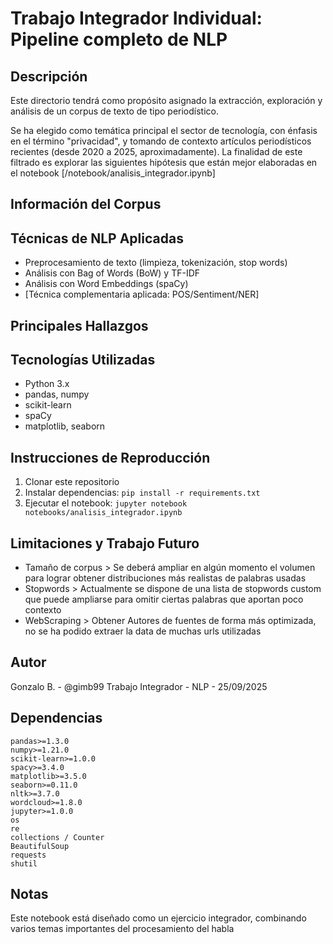 # Trabajo Integrador Individual: Pipeline completo de NLP
## Descripción
Este directorio tendrá como propósito asignado la extracción, exploración y análisis de un corpus de texto de tipo periodístico.

Se ha elegido como temática principal el sector de tecnología, con énfasis en el término "privacidad", y tomando de contexto artículos periodísticos recientes (desde 2020 a 2025, aproximadamente). La finalidad de este filtrado es explorar las siguientes hipótesis que están mejor elaboradas en el notebook [/notebook/analisis_integrador.ipynb]

## Información del Corpus

## Técnicas de NLP Aplicadas
- Preprocesamiento de texto (limpieza, tokenización, stop words)
- Análisis con Bag of Words (BoW) y TF-IDF
- Análisis con Word Embeddings (spaCy)
- [Técnica complementaria aplicada: POS/Sentiment/NER]

## Principales Hallazgos

## Tecnologías Utilizadas
- Python 3.x
- pandas, numpy
- scikit-learn
- spaCy
- matplotlib, seaborn

## Instrucciones de Reproducción
1. Clonar este repositorio
2. Instalar dependencias: `pip install -r requirements.txt`
3. Ejecutar el notebook: `jupyter notebook notebooks/analisis_integrador.ipynb`

## Limitaciones y Trabajo Futuro
- Tamaño de corpus > Se deberá ampliar en algún momento el volumen para lograr obtener distribuciones más realistas de palabras usadas
- Stopwords > Actualmente se dispone de una lista de stopwords custom que puede ampliarse para omitir ciertas palabras que aportan poco contexto
- WebScraping > Obtener Autores de fuentes de forma más optimizada, no se ha podido extraer la data de muchas urls utilizadas

## Autor
Gonzalo B. - @gimb99
Trabajo Integrador - NLP - 25/09/2025

## Dependencias

```
pandas>=1.3.0
numpy>=1.21.0
scikit-learn>=1.0.0
spacy>=3.4.0
matplotlib>=3.5.0
seaborn>=0.11.0
nltk>=3.7.0
wordcloud>=1.8.0
jupyter>=1.0.0
os
re
collections / Counter
BeautifulSoup
requests
shutil
```

## Notas
Este notebook está diseñado como un ejercicio integrador, combinando varios temas importantes del procesamiento del habla


